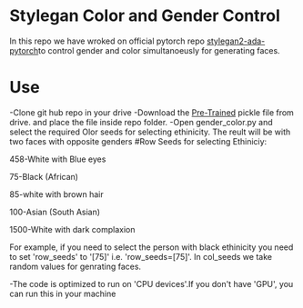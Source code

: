 # Stylegan Color and Gender Control
In  this repo we have wroked on official pytorch repo <a href="https://github.com/NVlabs/stylegan2-ada-pytorch.git" target="_blank">stylegan2-ada-pytorch</a>to control gender and color simultanoeusly for generating faces.
# Use
-Clone git hub repo in your drive
-Download the <a href="https://nvlabs-fi-cdn.nvidia.com/stylegan2-ada-pytorch/pretrained/ffhq.pkl" target="_blank">Pre-Trained</a> pickle file from drive. and place the file inside repo folder.
-Open gender_color.py and select the required Olor seeds for selecting ethinicity. The reult will be with two faces with opposite genders
#Row Seeds for selecting Ethiniciy:

458-White with Blue eyes

75-Black (African)

85-white with brown hair

100-Asian (South Asian)

1500-White with dark complaxion

For example, if you need to select the person with  black ethinicity you need to set 'row_seeds' to '[75]' i.e. 'row_seeds=[75]'. In col_seeds we take random values for genrating faces.

-The code is optimized to run on 'CPU devices'.If you don't have 'GPU', you can run this in your machine 
